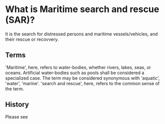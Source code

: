 # What is Maritime search and rescue (SAR)?
It is the search for distressed persons and maritime vessels/vehicles, and their rescue or recovvery.

## Terms
'Maritime', here, refers to water-bodies, whether rivers, lakes, seas, or oceans. Artificial water-bodies such as pools shall be considered a specialized case. The term may be considered synonymous with 'aquatic', 'water', 'marine'.
'search and rescue', here, refers to the common sense of the term.

## History
Please see
